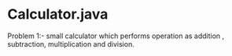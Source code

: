 # Calculator.java
Problem 1:- small calculator which performs operation as addition , subtraction, multiplication and division.
